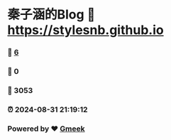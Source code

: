 # 秦子涵的Blog :link: https://stylesnb.github.io 
### :page_facing_up: [6](https://stylesnb.github.io/tag.html) 
### :speech_balloon: 0 
### :hibiscus: 3053 
### :alarm_clock: 2024-08-31 21:19:12 
### Powered by :heart: [Gmeek](https://github.com/Meekdai/Gmeek)
